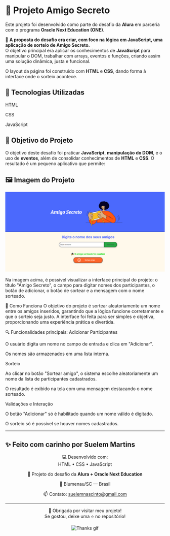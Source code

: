 # 🎁 Projeto Amigo Secreto

Este projeto foi desenvolvido como parte do desafio da **Alura** em parceria com o programa **Oracle Next Education (ONE)**.

🎯 **A proposta do desafio era criar, com foco na lógica em JavaScript, uma aplicação de sorteio de Amigo Secreto.**  
O objetivo principal era aplicar os conhecimentos de **JavaScript** para manipular o DOM, trabalhar com arrays, eventos e funções, criando assim uma solução dinâmica, justa e funcional. 

O layout da página foi construído com **HTML** e **CSS**, dando forma à interface onde o sorteio acontece.

## 🚀 Tecnologias Utilizadas

HTML

CSS

JavaScript


## 🎯 Objetivo do Projeto

O objetivo deste desafio foi praticar **JavaScript**, **manipulação do DOM**, e o uso de **eventos**, além de consolidar conhecimentos de **HTML** e **CSS**. O resultado é um pequeno aplicativo que permite:


## 🖼️ Imagem do Projeto

![Print do Projeto](./print-amigo-secreto.PNG)


Na imagem acima, é possível visualizar a interface principal do projeto: o título "Amigo Secreto", o campo para digitar nomes dos participantes, o botão de adicionar, o botão de sortear e a mensagem com o nome sorteado.

🧠 Como Funciona
O objetivo do projeto é sortear aleatoriamente um nome entre os amigos inseridos, garantindo que a lógica funcione corretamente e que o sorteio seja justo. A interface foi feita para ser simples e objetiva, proporcionando uma experiência prática e divertida.

🔍 Funcionalidades principais:
Adicionar Participantes

O usuário digita um nome no campo de entrada e clica em "Adicionar".

Os nomes são armazenados em uma lista interna.

Sorteio

Ao clicar no botão "Sortear amigo", o sistema escolhe aleatoriamente um nome da lista de participantes cadastrados.

O resultado é exibido na tela com uma mensagem destacando o nome sorteado.

Validações e Interação

O botão "Adicionar" só é habilitado quando um nome válido é digitado.

O sorteio só é possível se houver nomes cadastrados.

---

## ✨ Feito com carinho por Suelem Martins

<div align="center">

💻 Desenvolvido com:  
HTML • CSS • JavaScript  

🚀 Projeto do desafio da **Alura + Oracle Next Education**

📍 Blumenau/SC — Brasil

📫 Contato: suelemnascinto@gmail.com

---

🌟 Obrigada por visitar meu projeto!  
Se gostou, deixe uma ⭐ no repositório!

</div>

<p align="center">
  <img src="https://media.giphy.com/media/l0HlBO7eyXzSZkJri/giphy.gif" width="120px" alt="Thanks gif"/>
</p>


